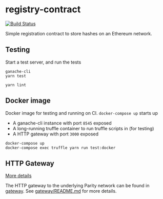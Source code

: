 # registry-contract

[![Build Status](https://travis-ci.org/Neo-Type/registry-contract.svg?branch=master)](https://travis-ci.org/Neo-Type/registry-contract)

Simple registration contract to store hashes on an Ethereum network.

## Testing

Start a test server, and run the tests

```
ganache-cli
yarn test
```

```
yarn lint
```

## Docker image

Docker image for testing and running on CI. `docker-compose up` starts up

* A ganache-cli instance with port `8545` exposed
* A long-running truffle container to run truffle scripts in (for testing)
* A HTTP gateway with port `3000` exposed

```
docker-compose up
docker-compose exec truffle yarn run test:docker
```

## HTTP Gateway

[More details](gateway/README.md)

The HTTP gateway to the underlying Parity network can be found in [gateway](gateway). See [gateway/README.md](gateway/README.md) for more details.
